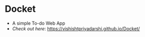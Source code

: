 # Docket
- A simple To-do Web App   
- *Check out here*:  https://vishishtpriyadarshi.github.io/Docket/
